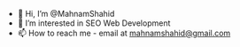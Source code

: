 - 👋 Hi, I’m @MahnamShahid
- 👀 I’m interested in SEO Web Development
- 📫 How to reach me - email at mahnamshahid@gmail.com

<!---
MahnamShahid is a ✨ special ✨ repository because its `README.md` (this file) appears on your GitHub profile.
You can click the Preview link to take a look at your changes.
--->
